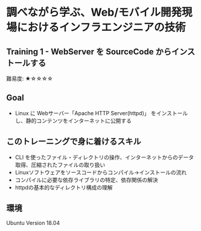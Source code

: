 # 調べながら学ぶ、Web/モバイル開発現場におけるインフラエンジニアの技術
## Training 1 - WebServer を SourceCode からインストールする
難易度: ★☆☆☆☆

## Goal
- Linux に Webサーバー「Apache HTTP Server(httpd)」 をインストールし、静的コンテンツをインターネットに公開する

## このトレーニングで身に着けるスキル
- CLI を使ったファイル・ディレクトリの操作、インターネットからのデータ取得、圧縮されたファイルの取り扱い
- Linuxソフトウェアをソースコードからコンパイル→インストールの流れ
- コンパイルに必要な依存ライブラリの特定、依存関係の解決
- httpdの基本的なディレクトリ構成の理解

## 環境
Ubuntu Version 18.04
